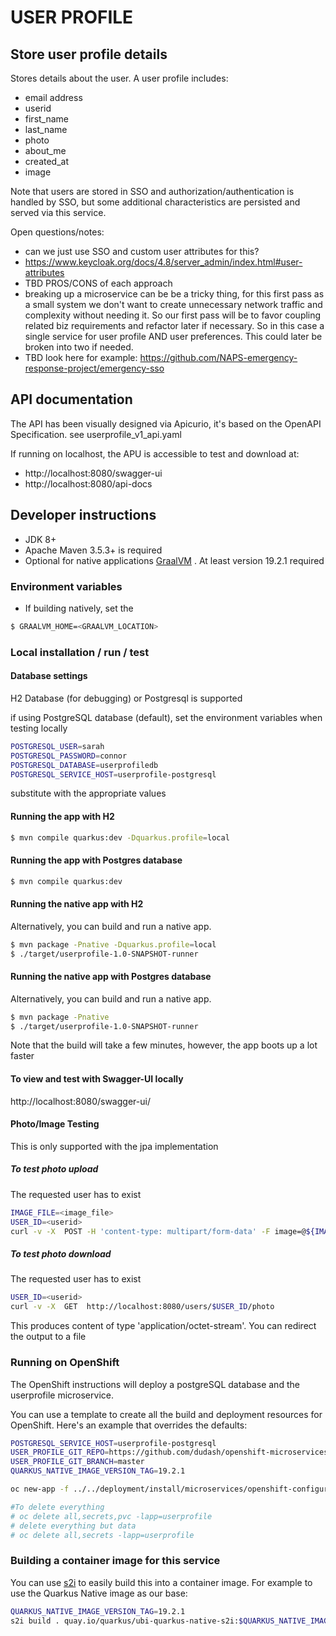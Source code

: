 # USER PROFILE
## Store user profile details
Stores details about the user. A user profile includes:
* email address
* userid
* first_name
* last_name
* photo
* about_me
* created_at
* image

Note that users are stored in SSO and authorization/authentication is handled by SSO, but some additional characteristics are persisted and served via this service.
 
Open questions/notes:
- can we just use SSO and custom user attributes for this?
- https://www.keycloak.org/docs/4.8/server_admin/index.html#user-attributes
- TBD PROS/CONS of each approach
- breaking up a microservice can be be a tricky thing, for this first pass as a small system we don't want to create unnecessary network traffic and complexity without needing it. So our first pass will be to favor coupling related biz requirements and refactor later if necessary. So in this case a single service for user profile AND user preferences. This could later be broken into two if needed.
- TBD look here for example: https://github.com/NAPS-emergency-response-project/emergency-sso
  

## API documentation
The API has been visually designed via Apicurio, it's based on the OpenAPI Specification. see userprofile_v1_api.yaml

If running on localhost, the APU is accessible to test and download at:

* http://localhost:8080/swagger-ui
* http://localhost:8080/api-docs

## Developer instructions
- JDK 8+
- Apache Maven 3.5.3+ is required
- Optional for native applications [GraalVM](https://www.graalvm.org/) . At least version 19.2.1 required


### Environment variables


* If building natively, set the 
```bash
$ GRAALVM_HOME=<GRAALVM_LOCATION>
```

### Local installation / run / test

#### Database settings
 H2 Database (for debugging) or Postgresql is supported

 if using PostgreSQL database (default), set the environment variables when testing locally

```bash
POSTGRESQL_USER=sarah
POSTGRESQL_PASSWORD=connor
POSTGRESQL_DATABASE=userprofiledb
POSTGRESQL_SERVICE_HOST=userprofile-postgresql
```
substitute with the appropriate values


#### Running the app with H2
```bash
$ mvn compile quarkus:dev -Dquarkus.profile=local
```

#### Running the app with Postgres database
```bash
$ mvn compile quarkus:dev  
```

#### Running the native app with H2
Alternatively, you can build and run a native app. 
```bash
$ mvn package -Pnative -Dquarkus.profile=local
$ ./target/userprofile-1.0-SNAPSHOT-runner
```

#### Running the native app with Postgres database
Alternatively, you can build and run a native app. 
```bash
$ mvn package -Pnative
$ ./target/userprofile-1.0-SNAPSHOT-runner
```

Note that the build will take a few minutes, however, the app boots up a lot faster

#### To view and test with Swagger-UI locally
http://localhost:8080/swagger-ui/


#### Photo/Image Testing
This is only supported with the jpa implementation

##### To test photo upload
The requested user has to exist

```bash
IMAGE_FILE=<image_file>
USER_ID=<userid>
curl -v -X  POST -H 'content-type: multipart/form-data' -F image=@${IMAGE_FILE} http://localhost:8080/users/$USER_ID/photo
```
##### To test photo download
The requested user has to exist

```bash
USER_ID=<userid>
curl -v -X  GET  http://localhost:8080/users/$USER_ID/photo
```

This produces content of type 'application/octet-stream'. You can redirect the output to a file

### Running on OpenShift

The OpenShift instructions will deploy a postgreSQL database and the userprofile microservice.

You can use a template to create all the build and deployment resources for OpenShift. Here's an example that overrides the defaults:
```bash
POSTGRESQL_SERVICE_HOST=userprofile-postgresql
USER_PROFILE_GIT_REPO=https://github.com/dudash/openshift-microservices
USER_PROFILE_GIT_BRANCH=master 
QUARKUS_NATIVE_IMAGE_VERSION_TAG=19.2.1

oc new-app -f ../../deployment/install/microservices/openshift-configuration/userprofile-fromsource.yaml -p QUARKUS_NATIVE_IMAGE_VERSION_TAG=${QUARKUS_NATIVE_IMAGE_VERSION_TAG} -p GIT_URI=${USER_PROFILE_GIT_REPO}  -p GIT_BRANCH=${USER_PROFILE_GIT_BRANCH} -p DATABASE_SERVICE_NAME=${POSTGRESQL_SERVICE_HOST}

#To delete everything
# oc delete all,secrets,pvc -lapp=userprofile
# delete everything but data
# oc delete all,secrets -lapp=userprofile
```

### Building a container image for this service
You can use [s2i][4] to easily build this into a container image. For example to use the Quarkus Native image as our base:
```bash
QUARKUS_NATIVE_IMAGE_VERSION_TAG=19.2.1
s2i build . quay.io/quarkus/ubi-quarkus-native-s2i:$QUARKUS_NATIVE_IMAGE_VERSION_TAG openshift-microservices-userprofile --loglevel 3
```

[1]: https://access.redhat.com/documentation/en-us/red_hat_single_sign-on/7.3/
[2]: https://www.keycloak.org/docs/4.8/getting_started/index.html
[3]: https://www.graalvm.org/
[4]: https://github.com/openshift/source-to-image/releases
